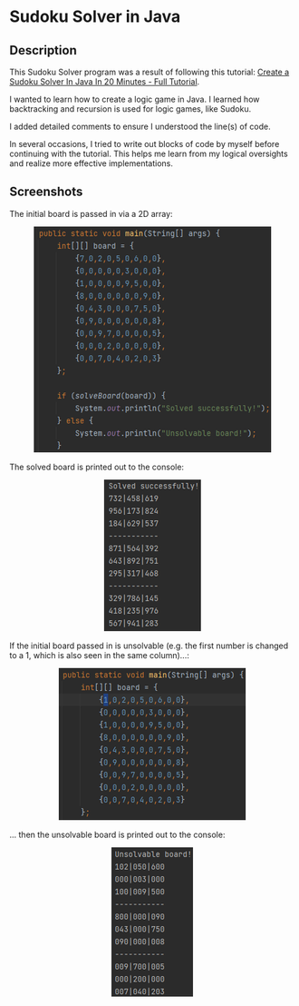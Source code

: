 # Sudoku Solver in Java

## Description
This Sudoku Solver program was a result of following this tutorial:
[Create a Sudoku Solver In Java In 20 Minutes - Full Tutorial](https://www.youtube.com/watch?v=mcXc8Mva2bA).

I wanted to learn how to create a logic game in Java. I learned how backtracking and recursion is used for logic games, like Sudoku.

I added detailed comments to ensure I understood the line(s) of code.

In several occasions, I tried to write out blocks of code by myself before continuing with the tutorial. 
This helps me learn from my logical oversights and realize more effective implementations.

## Screenshots
The initial board is passed in via a 2D array:
<div style="text-align:center">
  <img alt="Initial board" src="./images/initial-board.png" />
</div>

The solved board is printed out to the console:
<div style="text-align:center">
  <img alt="Solved board" src="./images/solved-board-printout.png" />
</div>

If the initial board passed in is unsolvable (e.g. the first number is changed to a 1, which is also seen in the same column)...:
<div style="text-align:center">
  <img alt="Initial unsolvable board" src="./images/initial-board-unsolvable.png" />
</div>

... then the unsolvable board is printed out to the console:
<div style="text-align:center">
  <img alt="Unsolvable board" src="./images/unsolvable-board-printout.png" />
</div>
